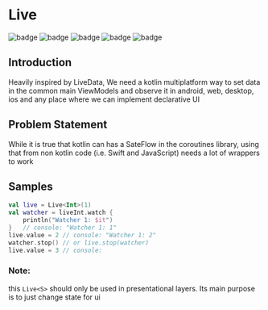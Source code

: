# Live

![badge][badge-maven] ![badge][badge-mpp] ![badge][badge-android] ![badge][badge-js] ![badge][badge-jvm]

## Introduction

Heavily inspired by LiveData, We need a kotlin multiplatform way to set data in the common main ViewModels and observe
it in android, web, desktop, ios and any place where we can implement declarative UI

## Problem Statement

While it is true that kotlin can has a SateFlow in the coroutines library, using that from non kotlin code (i.e. Swift
and JavaScript) needs a lot of wrappers to work

## Samples

```kotlin
val live = Live<Int>(1)
val watcher = liveInt.watch {
    println("Watcher 1: $it")
}   // console: "Watcher 1: 1"
live.value = 2 // console: "Watcher 1: 2"
watcher.stop() // or live.stop(watcher)
live.value = 3 // console: 
```

### Note:

this `Live<S>` should only be used in presentational layers. Its main purpose is to just change state for ui

[badge-maven]: https://img.shields.io/maven-central/v/tz.co.asoft/live-core/0.0.12?style=flat

[badge-mpp]: https://img.shields.io/badge/kotlin-multiplatform-blue?style=flat

[badge-android]: http://img.shields.io/badge/platform-android-brightgreen.svg?style=flat

[badge-js]: http://img.shields.io/badge/platform-js-yellow.svg?style=flat

[badge-jvm]: http://img.shields.io/badge/platform-jvm-orange.svg?style=flat
